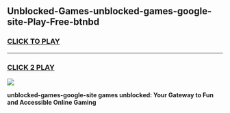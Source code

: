 
## Unblocked-Games-unblocked-games-google-site-Play-Free-btnbd
<h3>
<a href="https://premium76.site?title=unblocked-games-google-site&ref=18A1">CLICK TO PLAY</a></h3>
<hr>

<h3>
<a href="https://premium76.site?title=unblocked-games-google-site&ref=18A1">CLICK 2 PLAY</a>
  
</h3>

<a href="https://premium76.site?title=unblocked-games-google-site&ref=18A1"><img src="https://clearcache.store/games.png"></a>


**unblocked-games-google-site games unblocked: Your Gateway to Fun and Accessible Online Gaming**
